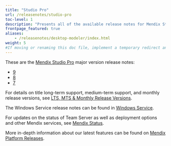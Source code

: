 ```yaml
---
title: "Studio Pro"
url: /releasenotes/studio-pro
toc-level: 1
description: "Presents all of the available release notes for Mendix Studio Pro."
frontpage_featured: true
aliases:
    - /releasenotes/desktop-modeler/index.html
weight: 5
#If moving or renaming this doc file, implement a temporary redirect and let the respective team know they should update the URL in the product. See Mapping to Products for more details.
---
```


These are the [Mendix Studio Pro](/refguide/) major version release notes:

* [9](9)
* [8](8)
* [7](7)

For details on title long-term support, medium-term support, and monthly release versions, see [LTS, MTS & Monthly Release Versions](lts-mts).

The Windows Service release notes can be found in [Windows Service](windows-service).

For updates on the status of Team Server as well as deployment options and other Mendix services, see [Mendix Status](https://status.mendix.com/).

More in-depth information about our latest features can be found on [Mendix Platform Releases](https://www.mendix.com/releases/).
